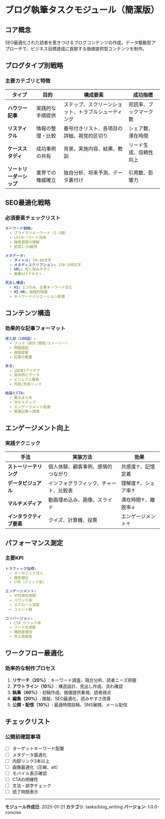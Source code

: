 # ブログ執筆タスクモジュール（簡潔版）

## コア概念
SEO最適化された読者を惹きつけるブログコンテンツの作成。データ駆動型アプローチで、ビジネス目標達成に貢献する価値提供型コンテンツを制作。

## ブログタイプ別戦略

### 主要カテゴリと特徴
| タイプ | 目的 | 構成要素 | 成功指標 |
|--------|------|----------|----------|
| **ハウツー記事** | 実践的な手順提供 | ステップ、スクリーンショット、トラブルシューティング | 完読率、ブックマーク数 |
| **リスティクル** | 情報の整理・比較 | 番号付きリスト、各項目の詳細、視覚的区切り | シェア数、滞在時間 |
| **ケーススタディ** | 成功事例の共有 | 背景、実施内容、結果、教訓 | リード生成、信頼性向上 |
| **ソートリーダーシップ** | 業界での権威確立 | 独自分析、将来予測、データ裏付け | 引用数、影響力 |

## SEO最適化戦略

### 必須要素チェックリスト
```yaml
キーワード戦略:
  - プライマリキーワード（1-2個）
  - LSIキーワード活用
  - 検索意図の理解
  - 密度1-2%維持

メタデータ:
  - タイトル: 50-60文字
  - メタディスクリプション: 150-160文字
  - URL: 短く読みやすく
  - 画像altテキスト

見出し構造:
  - H1: 1つのみ、主要キーワード含む
  - H2-H6: 論理的階層
  - キーワードバリエーション配置
```

## コンテンツ構造

### 効果的な記事フォーマット
```yaml
導入部（100語）:
  - フック（統計/質問/ストーリー）
  - 問題提起
  - 価値提案
  - 記事の概要

本文:
  - 1段落1アイデア
  - 具体例とデータ
  - ビジュアル要素
  - 内部/外部リンク

結論とCTA:
  - 要点まとめ
  - 次のステップ
  - エンゲージメント促進
  - 関連記事へ誘導
```

## エンゲージメント向上

### 実践テクニック
| 手法 | 実装方法 | 効果 |
|------|----------|------|
| **ストーリーテリング** | 個人体験、顧客事例、感情的つながり | 共感度↑、記憶定着 |
| **データビジュアル** | インフォグラフィック、チャート、比較表 | 理解度↑、シェア率↑ |
| **マルチメディア** | 動画埋め込み、画像、スライド | 滞在時間↑、離脱率↓ |
| **インタラクティブ要素** | クイズ、計算機、投票 | エンゲージメント↑ |

## パフォーマンス測定

### 主要KPI
```yaml
トラフィック指標:
  - オーガニック流入
  - 検索順位
  - CTR（クリック率）

エンゲージメント:
  - 平均滞在時間
  - バウンス率
  - スクロール深度
  - コメント数

コンバージョン:
  - CTA クリック率
  - リード生成数
  - 購読者増加
  - 売上貢献度
```

## ワークフロー最適化

### 効率的な制作プロセス
1. **リサーチ（20%）**: キーワード調査、競合分析、読者ニーズ把握
2. **アウトライン（10%）**: 構造設計、見出し作成、流れ確認
3. **執筆（40%）**: 初稿作成、価値提供重視、読者視点
4. **編集（20%）**: 推敲、SEO最適化、読みやすさ改善
5. **公開・配信（10%）**: 最適時間投稿、SNS展開、メール配信

## チェックリスト

### 公開前確認事項
- [ ] ターゲットキーワード配置
- [ ] メタデータ最適化
- [ ] 内部リンク3本以上
- [ ] 画像最適化（圧縮、alt）
- [ ] モバイル表示確認
- [ ] CTAの明確性
- [ ] 文法・誤字チェック
- [ ] 読了時間表示

---
**モジュール作成日**: 2025-01-21
**カテゴリ**: tasks/blog_writing
**バージョン**: 1.0.0-concise
